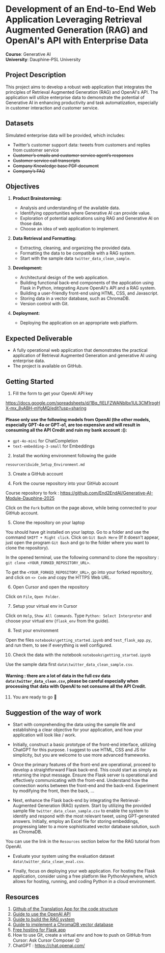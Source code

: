 # Development of an End-to-End Web Application Leveraging Retrieval Augmented Generation (RAG) and OpenAI's API with Enterprise Data

**Course**: Generative AI  
**University**: Dauphine-PSL University

## Project Description

This project aims to develop a robust web application that integrates the principles of Retrieval Augmented Generation (RAG) and OpenAI's API. The application will utilize enterprise data to demonstrate the potential of Generative AI in enhancing productivity and task automatization, especially in customer interaction and customer service.

## Datasets

Simulated enterprise data will be provided, which includes:
- Twitter’s customer support data: tweets from customers and replies from customer service
- ~~Customer’s emails and customer service agent’s responses~~
- ~~Customer service call transcripts~~
- ~~Company Knowledge base PDF document~~
- ~~Company’s FAQ~~

## Objectives

1. **Product Brainstorming:** 
   - Analysis and understanding of the available data. 
   - Identifying opportunities where Generative AI can provide value.
   - Exploration of potential applications using RAG and Generative AI on those data.
   - Choose an idea of web application to implement.

2. **Data Retrieval and Formatting:**
   - Extracting, cleaning, and organizing the provided data.
   - Formatting the data to be compatible with a RAG system.
   - Start with the sample data `twitter_data_clean_sample`.

3. **Development:**
   - Architectural design of the web application.
   - Building functional back-end components of the application using Flask in Python, integrating Azure OpenAI's API and a RAG system.
   - Building a user-friendly front-end using HTML, CSS, and Javascript.
   - Storing data in a vector database, such as ChromaDB.
   - Version control with Git.

4. **Deployment:**
   - Deploying the application on an appropriate web platform.

## Expected Deliverable

- A fully operational web application that demonstrates the practical application of Retrieval Augmented Generation and generative AI using enterprise data.
- The project is available on GitHub.

## Getting Started

1. Fill the form to get your OpenAI API key

https://docs.google.com/spreadsheets/d/1Bq_fIELFZWANblbx1UL3CM1rpgHX-mx_8yABH-mYgMQ/edit?usp=sharing

#### Please only use the following models from OpenAI (the other models, especially GPT-4o or GPT-o1, are too expensive and will result in consuming all the API Credit and ruin my bank account :():

- `gpt-4o-mini` for ChatCompletion
- `text-embedding-3-small` for Embeddings

2. Install the working environment following the guide

`resources\Guide_Setup_Environment.md`

3. Create a GitHub account

4. Fork the course repository into your GitHub account

Course repository to fork : https://github.com/End2EndAI/Generative-AI-Module-Dauphine-2025

Click on the `Fork` button on the page above, while being connected to your GitHub account.

5. Clone the repository on your laptop

You should have git installed on your laptop. Go to a folder and use the command `SHIFT + Right click`. Click on `Git Bash Here` (If it doesn't appear, just open the program `Git Bash` and go to the folder where you want to clone the repository).

In the opened terminal, use the following command to clone the repository : `git clone <YOUR_FORKED_REPOSITORY_URL>`. 

To get the `<YOUR_FORKED_REPOSITORY_URL>`, go into your forked repository, and click on `<> Code` and copy the HTTPS Web URL.

6. Open Cursor and open the repository

Click on `File`, `Open Folder`.

7. Setup your virtual env in Cursor

Click on `Help`, `Show All Commands`. Type `Python: Select Interpreter` and choose your virtual env (`flask_env` from the guide).

8. Test your environment

Open the files `notebooks\getting_started.ipynb` and `test_flask_app.py`, and run them, to see if everything is well configured.

10. Check the data with the notebook `notebooks\getting_started.ipynb`

Use the sample data first `data\twitter_data_clean_sample.csv`. 

#### Warning : there are a lot of data in the full csv data `data\twitter_data_clean.csv`, please be careful especially when processing that data with OpenAI to not consume all the API Credit.

11. You are ready to go 🥳


## Suggestion of the way of work

- Start with comprehending the data using the sample file and establishing a clear objective for your application, and how your application will look like / work.

- Initially, construct a basic prototype of the front-end interface, utilizing ChatGPT for this purpose. I suggest to use HTML, CSS and JS for simplicity, but you are welcome to use more advanced frameworks.

- Once the primary features of the front-end are operational, proceed to develop a straightforward Flask back-end. This could start as simply as returning the input message. Ensure the Flask server is operational and effectively communicating with the front-end. Understand how the connection works between the front-end and the back-end. Experiment by modifying the front, then the back, ...

- Next, enhance the Flask back-end by integrating the Retrieval-Augmented Generation (RAG) system. Start by utilizing the provided sample file `twitter_data_clean_sample.csv` to enable the system to identify and respond with the most relevant tweet, using GPT-generated answers. Initially, employ an Excel file for storing embeddings, progressing later to a more sophisticated vector database solution, such as ChromaDB.

You can use the link in the `Resources` section below for the RAG tutorial from OpenAI.

- Evaluate your system using the evaluation dataset `data\twitter_data_clean_eval.csv`.

- Finally, focus on deploying your web application. For hosting the Flask application, consider using a free platform like PythonAnywhere, which allows for hosting, running, and coding Python in a cloud environment. 

## Resources

1. [Github of the Translation App for the code structure](https://github.com/End2EndAI/travel-ai-translator)
2. [Guide to use the OpenAI API](https://platform.openai.com/docs/overview)
3. [Guide to build the RAG system](https://platform.openai.com/docs/tutorials/web-qa-embeddings)
5. [Guide to implement a ChromaDB vector database](https://docs.trychroma.com/getting-started) 
6. [Free hosting for Flask app](https://www.pythonanywhere.com)
7. How to use Git, create a virtual env and how to push on GitHub from Cursor: Ask Cursor Composer 😉
8. ChatGPT : https://chat.openai.com/